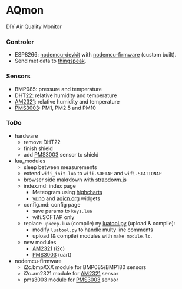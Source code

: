 # AQmon
DIY Air Quality Monitor

###  Controler
- ESP8266: [nodemcu-devkit][] with [nodemcu-firmware][] (custom built).
- Send met data to [thingspeak][].

[nodemcu-devkit]:   https://github.com/nodemcu/nodemcu-devkit
[nodemcu-firmware]: https://github.com/nodemcu/nodemcu-firmware
[thingspeak]:       https://thingspeak.com/channels/37527

### Sensors
- BMP085: pressure and temperature
- DHT22: relative humidity and temperature
- [AM2321][]: relative humidity and temperature
- [PMS3003][]: PM1, PM2.5 and PM10

[AM2321]:  http://www.aliexpress.com/snapshot/6399232524.html?orderId=65033515010843
[PMS3003]: http://www.aliexpress.com/snapshot/6624872562.html?orderId=66919764160843

### ToDo
- hardware
  - remove DHT22
  - finish shield
  - add [PMS3003][] sensor to shield
- lua_modules
  - sleep between measurements
  - extend `wifi_init.lua` to `wifi.SOFTAP` and `wifi.STATIONAP`
  - browser side makrdown with [strapdown.js][]
  - index.md: index page
    - Meteogram using [highcharts][]
    - [yr.no][] and [aqicn.org][] widgets
  - config.md: config page
    - save params to `keys.lua`
    - wifi.SOFTAP only
  - replace `upkeep.lua` (compile) ny [luatool.py][] (upload & compile):
    - modify `luatool.py` to handle multy line comments
    - upload (& compile) modules with `make module.lc`.
  - new modules
    - [AM2321][]  (i2c)
    - [PMS3003][] (uart)
- nodemcu-firmware
  - i2c.bmpXXX module for BMP085/BMP180 sensors
  - i2c.am2321 module for [AM2321][] sensor
  - pms3003    module for [PMS3003][] sensor

[strapdown.js]: http://strapdownjs.com
[luatool.py]: https://github.com/4refr0nt/luatool
[highcharts]: http://www.highcharts.com
[yr.no]:      http://www.yr.no/place/Norway/Oslo/Oslo/Marienlyst_skole/
[aqicn.org]:  http://aqicn.org/city/norway/norway/oslo/kirkeveien/
